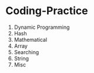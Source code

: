 # Coding-Practice

1. Dynamic Programming
2. Hash
3. Mathematical
4. Array
5. Searching
6. String
7. Misc
